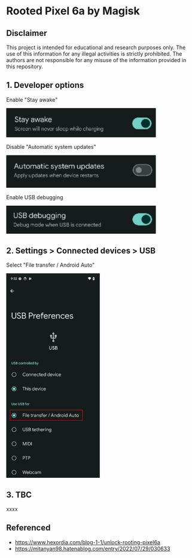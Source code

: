 # Rooted Pixel 6a by Magisk

## Disclaimer
This project is intended for educational and research purposes only. The use of this information for any illegal activities is strictly prohibited. The authors are not responsible for any misuse of the information provided in this repository.

## 1. Developer options

Enable "Stay awake"

<img src="01_images/stayawake.png" width="400">  

Disable "Automatic system updates"

<img src="01_images/AutomaticSystemUpdates.png" width="400">  

Enable USB debugging 

<img src="01_images/USBdebugging.png" width="400">  


## 2. Settings > Connected devices > USB

Select "File transfer / Android Auto"

<img src="01_images/USB.png" width="250">  

<br>


## 3. TBC

xxxx

## Referenced

- https://www.hexordia.com/blog-1-1/unlock-rooting-pixel6a
- https://mitanyan98.hatenablog.com/entry/2022/07/29/030633

